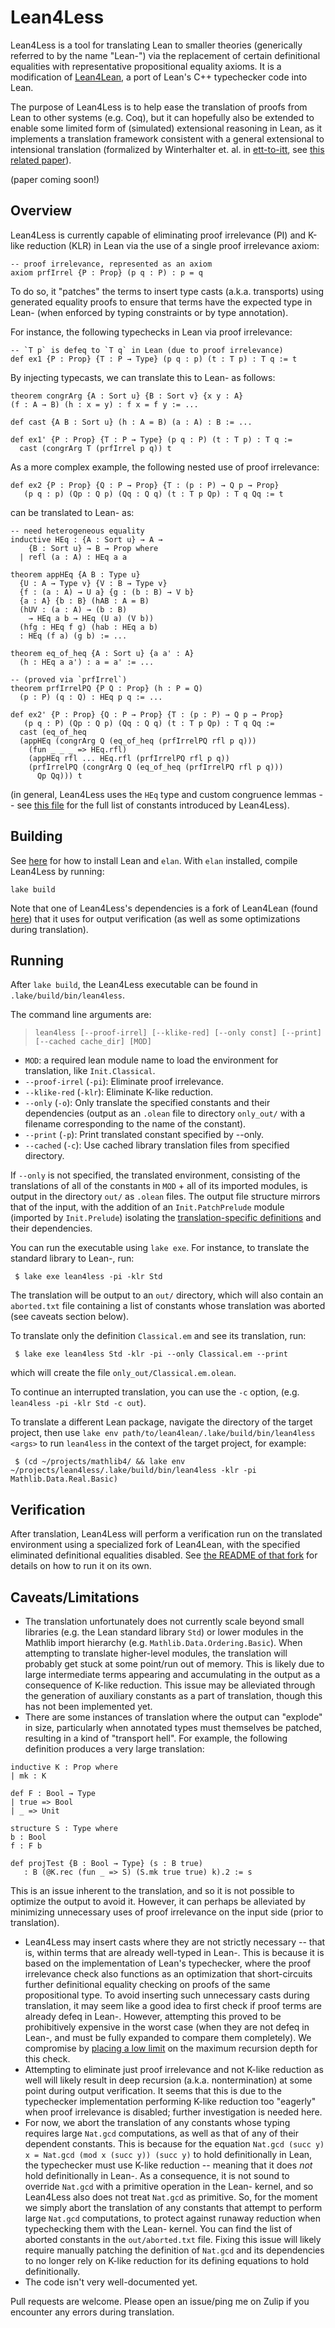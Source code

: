 # Lean4Less

Lean4Less is a tool for translating Lean to smaller theories (generically referred to by the name "Lean-") via the replacement of certain definitional equalities with representative propositional equality axioms. It is a modification of [Lean4Lean](https://github.com/digama0/lean4lean), a port of Lean's C++ typechecker code into Lean.

The purpose of Lean4Less is to help ease the translation of proofs from Lean to other systems (e.g. Coq), but it can hopefully also be extended to enable some limited form of (simulated) extensional reasoning in Lean, as it implements a translation framework consistent with a general extensional to intensional translation (formalized by Winterhalter et. al. in [ett-to-itt](https://github.com/TheoWinterhalter/ett-to-itt), see [this related paper](https://dl.acm.org/doi/10.1145/3293880.3294095)).

(paper coming soon!)

## Overview

Lean4Less is currently capable of eliminating proof irrelevance (PI) and K-like reduction (KLR) in Lean via the use of a single proof irrelevance axiom:

```lean
-- proof irrelevance, represented as an axiom
axiom prfIrrel {P : Prop} (p q : P) : p = q
```

To do so, it "patches" the terms to insert type casts (a.k.a. transports) using generated equality proofs to ensure that terms have the expected type in Lean- (when enforced by typing constraints or by type annotation).

For instance, the following typechecks in Lean via proof irrelevance:
```lean
-- `T p` is defeq to `T q` in Lean (due to proof irrelevance)
def ex1 {P : Prop} {T : P → Type} (p q : p) (t : T p) : T q := t
```
By injecting typecasts, we can translate this to Lean- as follows:
```lean
theorem congrArg {A : Sort u} {B : Sort v} {x y : A}
(f : A → B) (h : x = y) : f x = f y := ...

def cast {A B : Sort u} (h : A = B) (a : A) : B := ...

def ex1' {P : Prop} {T : P → Type} (p q : P) (t : T p) : T q :=
  cast (congrArg T (prfIrrel p q)) t
```

As a more complex example, the following nested use of proof irrelevance:

```lean
def ex2 {P : Prop} {Q : P → Prop} {T : (p : P) → Q p → Prop}
   (p q : p) (Qp : Q p) (Qq : Q q) (t : T p Qp) : T q Qq := t
```
can be translated to Lean- as:
```lean
-- need heterogeneous equality
inductive HEq : {A : Sort u} → A →
    {B : Sort u} → B → Prop where
  | refl (a : A) : HEq a a

theorem appHEq {A B : Type u}
  {U : A → Type v} {V : B → Type v}
  {f : (a : A) → U a} {g : (b : B) → V b}
  {a : A} {b : B} (hAB : A = B)
  (hUV : (a : A) → (b : B)
    → HEq a b → HEq (U a) (V b))
  (hfg : HEq f g) (hab : HEq a b)
  : HEq (f a) (g b) := ...

theorem eq_of_heq {A : Sort u} {a a' : A}
  (h : HEq a a') : a = a' := ...

-- (proved via `prfIrrel`)
theorem prfIrrelPQ {P Q : Prop} (h : P = Q)
  (p : P) (q : Q) : HEq p q := ...

def ex2' {P : Prop} {Q : P → Prop} {T : (p : P) → Q p → Prop}
   (p q : P) (Qp : Q p) (Qq : Q q) (t : T p Qp) : T q Qq :=
  cast (eq_of_heq 
  (appHEq (congrArg Q (eq_of_heq (prfIrrelPQ rfl p q)))
    (fun _ _ _ => HEq.rfl)
    (appHEq rfl ... HEq.rfl (prfIrrelPQ rfl p q))
    (prfIrrelPQ (congrArg Q (eq_of_heq (prfIrrelPQ rfl p q)))
      Qp Qq))) t
```
(in general, Lean4Less uses the `HEq` type and custom congruence lemmas -- see [this file](patch/PatchTheorems.lean) for the full list of constants introduced by Lean4Less).

## Building

See [here](https://lean-lang.org/lean4/doc/quickstart.html) for how to install Lean and `elan`. With `elan` installed, compile Lean4Less by running:
```
lake build
```

Note that one of Lean4Less's dependencies is a fork of Lean4Lean (found [here](https://github.com/rish987/lean4lean/tree/lean4less)) that it uses for output verification (as well as some optimizations during translation).

## Running

After `lake build`, the Lean4Less executable can be found in `.lake/build/bin/lean4less`.

The command line arguments are:

> `lean4less [--proof-irrel] [--klike-red] [--only const] [--print] [--cached cache_dir] [MOD]`

* `MOD`: a required lean module name to load the environment for translation, like `Init.Classical`.
* `--proof-irrel` (`-pi`): Eliminate proof irrelevance.
* `--klike-red` (`-klr`): Eliminate K-like reduction.
* `--only` (`-o`): Only translate the specified constants and their dependencies (output as an `.olean` file to directory `only_out/` with a filename corresponding to the name of the constant).
* `--print` (`-p`): Print translated constant specified by --only.
* `--cached` (`-c`): Use cached library translation files from specified directory.

If `--only` is not specified, the translated environment, consisting of the translations of all of the constants in `MOD` + all of its imported modules, is output in the directory `out/` as `.olean` files. The output file structure mirrors that of the input, with the addition of an `Init.PatchPrelude` module (imported by `Init.Prelude`) isolating the [translation-specific definitions](patch/PatchTheorems.lean) and their dependencies.


You can run the executable using `lake exe`. For instance, to translate the standard library to Lean-, run:
```
 $ lake exe lean4less -pi -klr Std
```
The translation will be output to an `out/` directory, which will also contain an `aborted.txt` file containing a list of constants whose translation was aborted (see caveats section below).

To translate only the definition `Classical.em` and see its translation, run:
```
 $ lake exe lean4less Std -klr -pi --only Classical.em --print
```
which will create the file `only_out/Classical.em.olean`.

To continue an interrupted translation, you can use the `-c` option, (e.g. `lean4less -pi -klr Std -c out`).

To translate a different Lean package, navigate the directory of the target project, then use `lake env path/to/lean4lean/.lake/build/bin/lean4less <args>` to run `lean4less` in the context of the target project, for example:
```
 $ (cd ~/projects/mathlib4/ && lake env ~/projects/lean4less/.lake/build/bin/lean4less -klr -pi Mathlib.Data.Real.Basic)
```

## Verification

After translation, Lean4Less will perform a verification run on the translated environment using a specialized fork of Lean4Lean, with the specified eliminated definitional equalities disabled.
See [the README of that fork](https://github.com/rish987/lean4lean/tree/lean4less) for details on how to run it on its own.

## Caveats/Limitations
* The translation unfortunately does not currently scale beyond small libraries (e.g. the Lean standard library `Std`) or lower modules in the Mathlib import hierarchy (e.g. `Mathlib.Data.Ordering.Basic`). When attempting to translate higher-level modules, the translation will probably get stuck at some point/run out of memory. This is likely due to large intermediate terms appearing and accumulating in the output as a consequence of K-like reduction. This issue may be alleviated through the generation of auxiliary constants as a part of translation, though this has not been implemented yet.
* There are some instances of translation where the output can "explode" in size, particularly when annotated types must themselves be patched, resulting in a kind of "transport hell". For example, the following definition produces a very large translation:
```lean
inductive K : Prop where
| mk : K

def F : Bool → Type
| true => Bool
| _ => Unit

structure S : Type where
b : Bool
f : F b

def projTest {B : Bool → Type} (s : B true)
   : B (@K.rec (fun _ => S) (S.mk true true) k).2 := s
```
This is an issue inherent to the translation, and so it is not possible to optimize the output to avoid it. However, it can perhaps be alleviated by minimizing unnecessary uses of proof irrelevance on the input side (prior to translation).
* Lean4Less may insert casts where they are not strictly necessary -- that is, within terms that are already well-typed in Lean-. This is because it is based on the implementation of Lean's typechecker, where the proof irrelevance check also functions as an optimization that short-circuits further definitional equality checking on proofs of the same propositional type. To avoid inserting such unnecessary casts during translation, it may seem like a good idea to first check if proof terms are already defeq in Lean-. However, attempting this proved to be prohibitively expensive in the worst case (when they are not defeq in Lean-, and must be fully expanded to compare them completely). We compromise by [placing a low limit](https://github.com/rish987/lean4lean/blob/fecb7ba619d99104951388942a2d54979c9eed30/Lean4Less/TypeChecker.lean#L1257) on the maximum recursion depth for this check.
* Attempting to eliminate just proof irrelevance and not K-like reduction as well will likely result in deep recursion (a.k.a. nontermination) at some point during output verification. It seems that this is due to the typechecker implementation performing K-like reduction too "eagerly" when proof irrelevance is disabled; further investigation is needed here.
* For now, we abort the translation of any constants whose typing requires large `Nat.gcd` computations, as well as that of any of their dependent constants. This is because for the equation `Nat.gcd (succ y) x = Nat.gcd (mod x (succ y)) (succ y)` to hold definitionally in Lean, the typechecker must use K-like reduction -- meaning that it does *not* hold definitionally in Lean-. As a consequence, it is not sound to override `Nat.gcd` with a primitive operation in the Lean- kernel, and so Lean4Less also does not treat `Nat.gcd` as primitive. So, for the moment we simply abort the translation of any constants that attempt to perform large `Nat.gcd` computations, to protect against runaway reduction when typechecking them with the Lean- kernel. You can find the list of aborted constants in the `out/aborted.txt` file. Fixing this issue will likely require manually patching the definition of `Nat.gcd` and its dependencies to no longer rely on K-like reduction for its defining equations to hold definitionally.
* The code isn't very well-documented yet.

Pull requests are welcome. Please open an issue/ping me on Zulip if you encounter any errors during translation.
